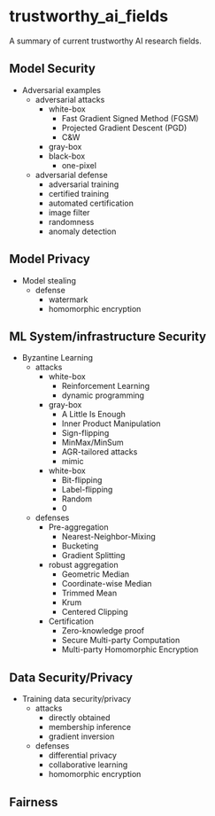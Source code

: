 # trustworthy_ai_fields
A summary of current trustworthy AI research fields.

## Model Security
- Adversarial examples
  - adversarial attacks
    - white-box
      - Fast Gradient Signed Method (FGSM)
      - Projected Gradient Descent (PGD)
      - C&W
    - gray-box
    - black-box
      - one-pixel
  - adversarial defense
    - adversarial training
    - certified training
    - automated certification
    - image filter
    - randomness
    - anomaly detection

## Model Privacy
- Model stealing
  - defense
    - watermark
    - homomorphic encryption

## ML System/infrastructure Security
- Byzantine Learning
  - attacks
    - white-box
      - Reinforcement Learning
      - dynamic programming
    - gray-box
      - A Little Is Enough
      - Inner Product Manipulation
      - Sign-flipping
      - MinMax/MinSum
      - AGR-tailored attacks
      - mimic
    - white-box
      - Bit-flipping
      - Label-flipping
      - Random
      - 0
  - defenses
    - Pre-aggregation
      - Nearest-Neighbor-Mixing
      - Bucketing
      - Gradient Splitting
    - robust aggregation
      - Geometric Median
      - Coordinate-wise Median
      - Trimmed Mean
      - Krum
      - Centered Clipping
    - Certification
      - Zero-knowledge proof
      - Secure Multi-party Computation
      - Multi-party Homomorphic Encryption

## Data Security/Privacy
- Training data security/privacy
  - attacks
    - directly obtained
    - membership inference
    - gradient inversion
  - defenses
    - differential privacy
    - collaborative learning
    - homomorphic encryption

## Fairness
